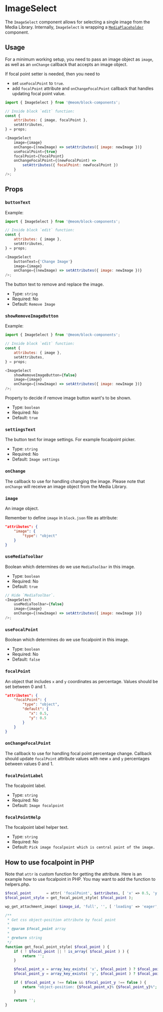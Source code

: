 # ImageSelect

The `ImageSelect` component allows for selecting a single image from the Media Library.
Internally, `ImageSelect` is wrapping a [`MediaPlaceholder`](https://github.com/WordPress/gutenberg/blob/trunk/packages/block-editor/src/components/media-placeholder/index.js) component.

## Usage

For a minimum working setup, you need to pass an image object as `image`, as well as an `onChange` callback that accepts an image object.

If focal point setter is needed, then you need to

-   set `useFocalPoint` to `true`.
-   add `focalPoint` attribute and `onChangeFocalPoint` callback that handles updating focal point value.

```js
import { ImageSelect } from '@meom/block-components';

// Inside block `edit` function:
const {
    attributes: { image, focalPoint },
    setAttributes,
} = props;

<ImageSelect
    image={image}
    onChange={(newImage) => setAttributes({ image: newImage })}
    useFocalPoint={true}
    focalPoint={focalPoint}
    onChangeFocalPoint={(newFocalPoint) =>
        setAttributes({ focalPoint: newFocalPoint })
    }
/>;
```

## Props

### `buttonText`

Example:

```js
import { ImageSelect } from '@meom/block-components';

// Inside block `edit` function:
const {
    attributes: { image },
    setAttributes,
} = props;

<ImageSelect
    buttonText={'Change Image'}
    image={image}
    onChange={(newImage) => setAttributes({ image: newImage })}
/>;
```

The button text to remove and replace the image.

-   Type: `string`
-   Required: No
-   Default: `Remove Image`

### `showRemoveImageButton`

Example:

```js
import { ImageSelect } from '@meom/block-components';

// Inside block `edit` function:
const {
    attributes: { image },
    setAttributes,
} = props;

<ImageSelect
    showRemoveImageButton={false}
    image={image}
    onChange={(newImage) => setAttributes({ image: newImage })}
/>;
```

Property to decide if remove image button want's to be shown.

-   Type: `boolean`
-   Required: No
-   Default: `true`

### `settingsText`

The button text for image settings. For example focalpoint picker.

-   Type: `string`
-   Required: No
-   Default: `Image settings`

### `onChange`

The callback to use for handling changing the image.
Please note that `onChange` will receive an image object from the Media Library.

### `image`

An image object.

Remember to define `image` in `block.json` file as attribute:

```json
"attributes": {
    "image": {
        "type": "object"
    }
}
```

### `useMediaToolbar`

Boolean which determines do we use `MediaToolbar` in this image.

-   Type: `boolean`
-   Required: No
-   Default: `true`


```js
// Hide `MediaToolbar`.
<ImageSelect
    useMediaToolbar={false}
    image={image}
    onChange={(newImage) => setAttributes({ image: newImage })}
/>;
```

### `useFocalPoint`

Boolean which determines do we use focalpoint in this image.

-   Type: `boolean`
-   Required: No
-   Default: `false`

### `focalPoint`

An object that includes `x` and `y` coordinates as percentage. Values should be set between 0 and 1.

```json
"attributes": {
    "focalPoint": {
        "type": "object",
        "default": {
           "x": 0.5,
           "y": 0.5
        }
    }
}
```

### `onChangeFocalPoint`

The callback to use for handling focal point percentage change.
Callback should update `focalPoint` attribute values with new `x` and `y` percentages between values 0 and 1.

### `focalPointLabel`

The focalpoint label.

-   Type: `string`
-   Required: No
-   Default: `Image focalpoint`

### `focalPointHelp`

The focalpoint label helper text.

-   Type: `string`
-   Required: No
-   Default: `Pick image focalpoint which is central point of the image.`

## How to use focalpoint in PHP

Note that `attr` is custom function for getting the attribute. Here is an example how to use focalpoint in PHP. You may want to add the function to helpers.php.

```php
$focal_point       = attr( 'focalPoint', $attributes, [ 'x' => 0.5, 'y' => 0.5 ] );
$focal_point_style = get_focal_point_style( $focal_point );

wp_get_attachment_image( $image_id, 'full', '', [ 'loading' => 'eager', 'style' => esc_attr( $focal_point_style ) ] );

/**
 * Get css object-position attribute by focal point
 *
 * @param $focal_point array
 *
 * @return string
 */
function get_focal_point_style( $focal_point ) {
    if ( ! $focal_point || ! is_array( $focal_point ) ) {
        return '';
    }

    $focal_point_x = array_key_exists( 'x', $focal_point ) ? $focal_point['x'] * 100 : false;
    $focal_point_y = array_key_exists( 'y', $focal_point ) ? $focal_point['y'] * 100 : false;

    if ( $focal_point_x !== false && $focal_point_y !== false ) {
        return "object-position: {$focal_point_x}% {$focal_point_y}%";
    }

    return '';
}
```
